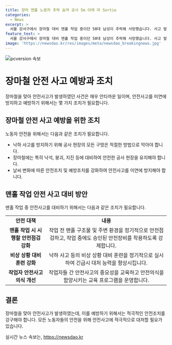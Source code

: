 ```yaml
---
title: 장마 맨홀 노동자 추락 숨져 공사 5m 아래 마 Sortie
categories:
  - News
excerpt: >
  서울 강서구에서 장마철 대비 맨홀 작업 중이던 50대 남성이 추락해 사망했습니다. 사고 발생 당시 A씨는 심정지 상태로 발견되어 응급 조치를 받았지만 숨졌습니다. A씨는 장마철 풍수해 대비 공사에 참여하던 중 사고가 발생한 것으로 알려졌으며, 경찰은 정확한 사고 경위를 조사 중입니다. 해당 뉴스를 구독하고자 하는 경우, KBS뉴스의 다양한 제보 수단을 활용할 수 있습니다. (150자)
feature_text: >
  서울 강서구에서 장마철 대비 맨홀 작업 중이던 50대 남성이 추락해 사망했습니다. 사고 발생 당시 A씨는 심정지 상태로 발견되어 응급 조치를 받았지만 숨졌습니다. A씨는 장마철 풍수해 대비 공사에 참여하던 중 사고가 발생한 것으로 알려졌으며, 경찰은 정확한 사고 경위를 조사 중입니다. 해당 뉴스를 구독하고자 하는 경우, KBS뉴스의 다양한 제보 수단을 활용할 수 있습니다. (150자)
image: 'https://newsdao.kr/res/images/meta/newsdao_breakingnews.jpg'
---
```


<p><img src="https://newsdao.kr/res/images/meta/newsdao_breakingnews.jpg" alt="pcversion 속보" /></p>

<h1>장마철 안전 사고 예방과 조치</h1>

<p data-ke-size="size16">장마철을 맞아 안전사고가 발생하였던 사건은 매우 안타까운 일이며, 안전사고를 미연에 방지하고 예방하기 위해서는 몇 가지 조치가 필요합니다.</p>

<h2 data-ke-size="size26">장마철 안전 사고 예방을 위한 조치</h2>

<p data-ke-size="size16">노동자 안전을 위해서는 다음과 같은 조치가 필요합니다.</p>

<ul>
  <li>낙하 사고를 방지하기 위해 공사 현장의 모든 구멍은 적절한 방법으로 막아야 합니다.</li>
  <li>장마철에는 특히 낙석, 붕괴, 지진 등에 대비하여 안전한 공사 현장을 유지해야 합니다.</li>
  <li>날씨 변화에 따른 안전조치 및 예방조치를 강화하여 안전사고를 미연에 방지해야 합니다.</li>
</ul>

<h2 data-ke-size="size26">맨홀 작업 안전 사고 대비 방안</h2>

<p data-ke-size="size16">맨홀 작업 중 안전사고를 대비하기 위해서는 다음과 같은 조치가 필요합니다.</p>

<table>
  <tr>
    <td style="text-align: center; height: 17px;"><b>안전 대책</b></td>
    <td style="text-align: center; height: 17px;"><b>내용</b></td>
  </tr>
  <tr>
    <td style="text-align: center; height: 17px;"><b>맨홀 작업 시 시행할 안전점검 강화</b></td>
    <td style="text-align: center; height: 17px;">작업 전 맨홀 구조물 및 주변 환경을 정기적으로 안전점검하고, 작업 중에도 승인된 안전장비를 착용하도록 강제합니다.</td>
  </tr>
  <tr>
    <td style="text-align: center; height: 17px;"><b>비상 상황 대비 훈련 강화</b></td>
    <td style="text-align: center; height: 17px;">낙하 사고 등의 비상 상황 대비 훈련을 정기적으로 실시하여 긴급시 대처 능력을 향상시킵니다.</td>
  </tr>
  <tr>
    <td style="text-align: center; height: 17px;"><b>작업자 안전사고 의식 개선</b></td>
    <td style="text-align: center; height: 17px;">작업자들 간 안전사고의 중요성을 교육하고 안전의식을 함양시키는 교육 프로그램을 운영합니다.</td>
  </tr>
</table>

<h2 data-ke-size="size26">결론</h2>

<p data-ke-size="size16">장마철을 맞아 안전사고가 발생하였는데, 이를 예방하기 위해서는 적극적인 안전조치를 강구해야 합니다. 모든 노동자들의 안전을 위해 안전사고에 적극적으로 대처할 필요가 있습니다.</p>
실시간 뉴스 속보는, <a href="https://newsdao.kr" rel="dofollow">https://newsdao.kr</a>


